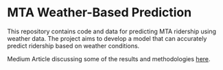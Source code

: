 # MTA Weather-Based Prediction

This repository contains code and data for predicting MTA ridership using weather data. The project aims to develop a model that can accurately predict ridership based on weather conditions.

Medium Article discussing some of the results and methodologies [here](https://medium.com/@perryascott2/cloudy-with-a-chance-of-commuters-weathers-impact-on-nyc-transit-91678e2a8198).
